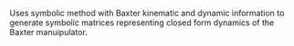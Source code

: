 Uses symbolic method with Baxter kinematic and dynamic information to generate symbolic matrices representing closed form dynamics of the Baxter manuipulator.
